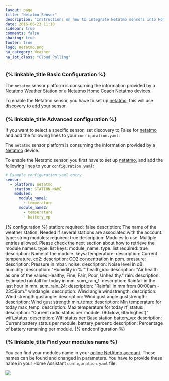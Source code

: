 ```yaml
---
layout: page
title: "Netatmo Sensor"
description: "Instructions on how to integrate Netatmo sensors into Home Assistant."
date: 2016-06-23 11:10
sidebar: true
comments: false
sharing: true
footer: true
logo: netatmo.png
ha_category: Weather
ha_iot_class: "Cloud Polling"
---
```


### {% linkable_title Basic Configuration %}

The `netatmo` sensor platform is consuming the information provided by a [Netatmo Weather Station](https://www.netatmo.com/en-us/weather/weatherstation) or a 
[Netatmo Home Coach](https://www.netatmo.com/en-us/aircare/homecoach) [Netatmo](https://www.netatmo.com) devices.

To enable the Netatmo sensor, you have to set up [netatmo](/components/netatmo/), this will use discovery to add your sensor.

### {% linkable_title Advanced configuration %}

If you want to select a specific sensor, set discovery to False for [netatmo](/components/netatmo/) and add the following lines to your `configuration.yaml`:

The `netatmo` sensor platform is consuming the information provided by a [Netatmo](https://www.netatmo.com) device.

To enable the Netatmo sensor, you first have to set up [netatmo](/components/netatmo/), and add the following lines to your `configuration.yaml`:

```yaml
# Example configuration.yaml entry
sensor:
  - platform: netatmo
    station: STATION_NAME
    modules:
      module_name1:
        - temperature
      module_name2:
        - temperature
        - battery_vp
```

{% configuration %}
station:
  required: false
  description: The name of the weather station. Needed if several stations are associated with the account.
  type: string
modules:
  required: true
  description: Modules to use. Multiple entries allowed. Please check the next section about how to retrieve the module names.
  type: list
  keys:
    module_name:
      type: list
      required: true
      description: Name of the module.
      keys:
        temperature:
          description: Current temperature.
        co2:
          description: CO2 concentration in ppm.
        pressure:
          description: Pressure in mbar.
        noise:
          description: Noise level in dB.
        humidity:
          description: "Humidity in %."
        health_idx:
          description: "Air health as one of the values Healthy, Fine, Fair, Poor, Unhealthy."
        rain:
          description: Estimated rainfall for today in mm.
        sum_rain_1:
          description: Rainfall in the last hour in mm.
        sum_rain_24:
          description: "Rainfall in mm from 00:00am - 23:59pm."
        windangle:
          description: Wind angle
        windstrength:
          description: Wind strength
        gustangle:
          description: Wind gust angle
        guststrength:
          description: Wind gust strength
        min_temp:
          description: Min temperature for today
        max_temp:
          description: Max temperature for today
        rf_status:
          description: "Current radio status per module. (90=low, 60=highest)"
        wifi_status:
          description: Wifi status per Base station
        battery_vp:
          description: Current battery status per module.
        battery_percent:
          description: Percentage of battery remaining per module.
{% endconfiguration %}

### {% linkable_title Find your modules name %}

You can find your modules name in your [online NetAtmo account](https://my.netatmo.com/app/station). These names can be found and changed in parameters. You have to provide these name in your Home Assistant `configuration.yaml` file.

<p class='img'>
<img src='/images/screenshots/netatmo_module.png' />
</p>
